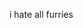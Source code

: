 i hate all furries

<!---
furrykiller/furrykiller is a ✨ special ✨ repository because its `README.md` (this file) appears on your GitHub profile.
You can click the Preview link to take a look at your changes.
--->
